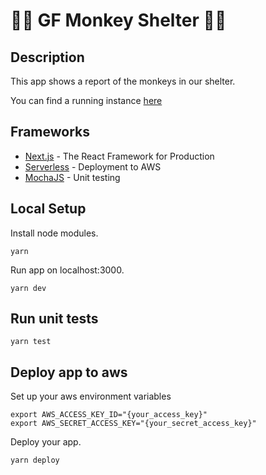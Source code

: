 # 🐒🐒 GF Monkey Shelter 🐒🐒

## Description

This app shows a report of the monkeys in our shelter.

You can find a running instance [here](https://d3dh8b4wpdr1wg.cloudfront.net)

## Frameworks

- [Next.js](https://nextjs.org/docs) - The React Framework for Production
- [Serverless](https://www.serverless.com/) - Deployment to AWS
- [MochaJS](https://mochajs.org/) - Unit testing

## Local Setup

Install node modules.

```
yarn
```

Run app on localhost:3000.

```
yarn dev
```

## Run unit tests

```
yarn test
```

## Deploy app to aws

Set up your aws environment variables

```
export AWS_ACCESS_KEY_ID="{your_access_key}"
export AWS_SECRET_ACCESS_KEY="{your_secret_access_key}"
```

Deploy your app.

```
yarn deploy
```
